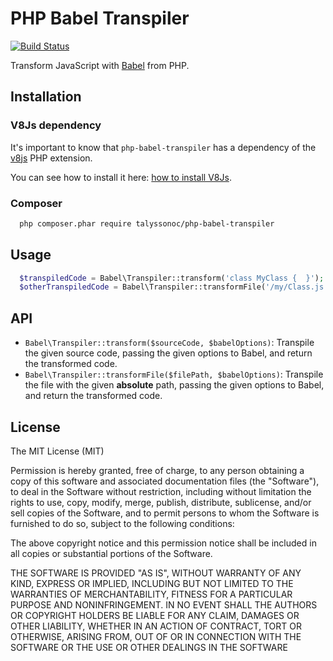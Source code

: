 # PHP Babel Transpiler

[![Build Status](https://travis-ci.org/talyssonoc/php-babel-transpiler.svg)](https://travis-ci.org/talyssonoc/php-babel-transpiler)

Transform JavaScript with [Babel](https://babeljs.io/) from PHP.

## Installation

### V8Js dependency

It's important to know that `php-babel-transpiler` has a dependency of the [v8js](https://pecl.php.net/package/v8js) PHP extension.

You can see how to install it here: [how to install V8Js](https://github.com/talyssonoc/react-laravel/blob/master/install_v8js.md).

### Composer

```sh
  php composer.phar require talyssonoc/php-babel-transpiler
```

## Usage

```php
  $transpiledCode = Babel\Transpiler::transform('class MyClass {  }');
  $otherTranspiledCode = Babel\Transpiler::transformFile('/my/Class.js', [ 'blacklist' => [ 'useStrict' ] ]);
```

## API

- `Babel\Transpiler::transform($sourceCode, $babelOptions)`: Transpile the given source code, passing the given options to Babel, and return the transformed code.
- `Babel\Transpiler::transformFile($filePath, $babelOptions)`: Transpile the file with the given **absolute** path, passing the given options to Babel, and return the transformed code.

## License

The MIT License (MIT)

Permission is hereby granted, free of charge, to any person obtaining a copy
of this software and associated documentation files (the "Software"), to deal
in the Software without restriction, including without limitation the rights
to use, copy, modify, merge, publish, distribute, sublicense, and/or sell
copies of the Software, and to permit persons to whom the Software is
furnished to do so, subject to the following conditions:

The above copyright notice and this permission notice shall be included in
all copies or substantial portions of the Software.

THE SOFTWARE IS PROVIDED "AS IS", WITHOUT WARRANTY OF ANY KIND, EXPRESS OR
IMPLIED, INCLUDING BUT NOT LIMITED TO THE WARRANTIES OF MERCHANTABILITY,
FITNESS FOR A PARTICULAR PURPOSE AND NONINFRINGEMENT. IN NO EVENT SHALL THE
AUTHORS OR COPYRIGHT HOLDERS BE LIABLE FOR ANY CLAIM, DAMAGES OR OTHER
LIABILITY, WHETHER IN AN ACTION OF CONTRACT, TORT OR OTHERWISE, ARISING FROM,
OUT OF OR IN CONNECTION WITH THE SOFTWARE OR THE USE OR OTHER DEALINGS IN
THE SOFTWARE
